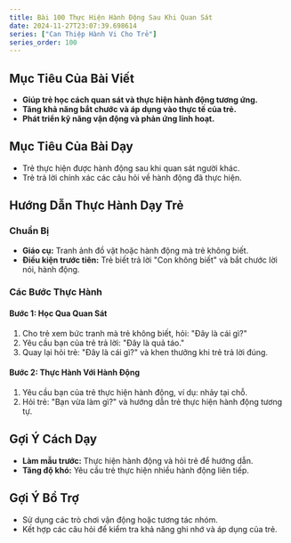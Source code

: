 ```yaml
---
title: Bài 100 Thực Hiện Hành Động Sau Khi Quan Sát
date: 2024-11-27T23:07:39.698614
series: ["Can Thiệp Hành Vi Cho Trẻ"]
series_order: 100
---
```


## Mục Tiêu Của Bài Viết
- **Giúp trẻ học cách quan sát và thực hiện hành động tương ứng.**
- **Tăng khả năng bắt chước và áp dụng vào thực tế của trẻ.**
- **Phát triển kỹ năng vận động và phản ứng linh hoạt.**

## Mục Tiêu Của Bài Dạy
- Trẻ thực hiện được hành động sau khi quan sát người khác.
- Trẻ trả lời chính xác các câu hỏi về hành động đã thực hiện.

## Hướng Dẫn Thực Hành Dạy Trẻ

### Chuẩn Bị
- **Giáo cụ:** Tranh ảnh đồ vật hoặc hành động mà trẻ không biết.
- **Điều kiện trước tiên:** Trẻ biết trả lời "Con không biết" và bắt chước lời nói, hành động.

### Các Bước Thực Hành
#### Bước 1: Học Qua Quan Sát
1. Cho trẻ xem bức tranh mà trẻ không biết, hỏi: "Đây là cái gì?"
2. Yêu cầu bạn của trẻ trả lời: "Đây là quả táo."
3. Quay lại hỏi trẻ: "Đây là cái gì?" và khen thưởng khi trẻ trả lời đúng.

#### Bước 2: Thực Hành Với Hành Động
1. Yêu cầu bạn của trẻ thực hiện hành động, ví dụ: nhảy tại chỗ.
2. Hỏi trẻ: "Bạn vừa làm gì?" và hướng dẫn trẻ thực hiện hành động tương tự.

## Gợi Ý Cách Dạy
- **Làm mẫu trước:** Thực hiện hành động và hỏi trẻ để hướng dẫn.
- **Tăng độ khó:** Yêu cầu trẻ thực hiện nhiều hành động liên tiếp.

## Gợi Ý Bổ Trợ
- Sử dụng các trò chơi vận động hoặc tương tác nhóm.
- Kết hợp các câu hỏi để kiểm tra khả năng ghi nhớ và áp dụng của trẻ.

